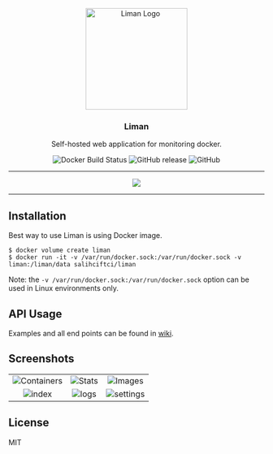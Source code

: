 <p align="center">
<img alt="Liman Logo" src="https://raw.githubusercontent.com/salihciftci/liman/master/public/img/liman.png" width=200>
</p>

<h3 align="center">Liman</h3>
<p align="center">
Self-hosted web application for monitoring docker.
</p>
<p align="center">
<img alt="Docker Build Status" src="https://img.shields.io/docker/build/salihciftci/liman">
<img alt="GitHub release" src="https://img.shields.io/github/release/salihciftci/liman">
<img alt="GitHub" src="https://img.shields.io/github/license/salihciftci/liman">
</p>

----

<p align="center">
<img src="https://user-images.githubusercontent.com/3863655/62650331-51633a80-b95f-11e9-850b-f5f4c5b1891e.png">
</p>


----

## Installation

Best way to use Liman is using Docker image.

```
$ docker volume create liman
$ docker run -it -v /var/run/docker.sock:/var/run/docker.sock -v liman:/liman/data salihciftci/liman
```

Note: the `-v /var/run/docker.sock:/var/run/docker.sock` option can be used in Linux environments only. 

## API Usage 
Examples and all end points can be found in [wiki](https://github.com/salihciftci/liman/wiki/API-Usage).

## Screenshots

||||
|:-------------:|:-------:|:-------:|
|![Containers](https://user-images.githubusercontent.com/3863655/62650329-50caa400-b95f-11e9-923a-d33fd77faa65.png)|![Stats](https://user-images.githubusercontent.com/3863655/62650333-51633a80-b95f-11e9-837e-6c37901f73f6.png)|![Images](https://user-images.githubusercontent.com/3863655/62650330-50caa400-b95f-11e9-878e-ad1bde3d30ec.png)|
|![index](https://user-images.githubusercontent.com/3863655/62652773-d00ea680-b964-11e9-93df-10666834685b.png)|![logs](https://user-images.githubusercontent.com/3863655/62652775-d00ea680-b964-11e9-9799-21c0a83d4b69.png)|![settings](https://user-images.githubusercontent.com/3863655/62652776-d00ea680-b964-11e9-9aa9-9ccb324f989e.png)|

## License
MIT